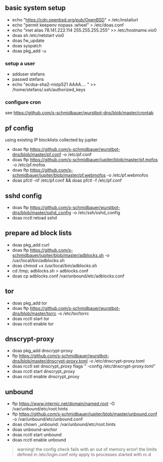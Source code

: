 ## basic system setup
* echo "https://cdn.openbsd.org/pub/OpenBSD" > /etc/installurl
* echo "permit keepenv nopass :wheel" > /etc/doas.conf
* echo "inet alias 78.141.222.114 255.255.255.255" >> /etc/hostname.vio0
* doas sh /etc/netstart vio0
* doas fw_update
* doas syspatch
* doas pkg_add -u

### setup a user
* adduser stefans
* passwd stefans
* echo "ecdsa-sha2-nistp521 AAAA.... " >> /home/stefans/.ssh/authorized_keys

### configure cron
see https://github.com/s-schmidbauer/wurstbot-dns/blob/master/crontab

## pf config
using existing IP blocklists collected by jupiter
* doas ftp https://github.com/s-schmidbauer/wurstbot-dns/blob/master/pf.conf -o /etc/pf.conf
* doas ftp https://github.com/s-schmidbauer/jupiter/blob/master/pf.mofos -o /etc/pf.mofos
* doas ftp https://github.com/s-schmidbauer/jupiter/blob/master/pf.webmofos -o /etc/pf.webmofos
* doas pfctl -nf /etc/pf.conf && doas pfctl -f /etc/pf.conf

## sshd config
* doas ftp https://github.com/s-schmidbauer/wurstbot-dns/blob/master/sshd_config -o /etc/ssh/sshd_config
* doas rcctl reload sshd

## prepare ad block lists
* doas pkg_add curl
* doas ftp https://github.com/s-schmidbauer/jupiter/blob/master/adblocks.sh -o /usr/local/bin/adblocks.sh
* doas chmod +x /usr/local/bin/adblocks.sh
* cd /tmp; adblocks.sh > adblocks.conf
* doas cp adblocks.conf /var/unbound/etc/adblocks.conf

## tor
* doas pkg_add tor
* doas ftp https://github.com/s-schmidbauer/wurstbot-dns/blob/master/torrc -o /etc/tor/torrc
* doas rcctl start tor
* doas rcctl enable tor

## dnscrypt-proxy 
* doas pkg_add dnscrypt-proxy
* ftp https://github.com/s-schmidbauer/wurstbot-dns/blob/master/dnscrypt-proxy.toml -o /etc/dnscrypt-proxy.toml
* doas rcctl set dnscrypt_proxy flags " -config /etc/dnscrypt-proxy.toml"
* doas rcctl start dnscrypt_proxy
* doas rcctl enable dnscrypt_proxy

## unbound 
* ftp https://www.internic.net/domain/named.root -O /var/unbound/etc/root.hints
* ftp https://github.com/s-schmidbauer/jupiter/blob/master/unbound.conf -o /var/unbound/etc/unbound.conf
* doas chown _unbound: /var/unbound/etc/root.hints
* doas unbound-anchor
* doas rcctl start unbound
* doas rcctl enable unbound

> warning! the config check fails with an out of memory error!
> the limits defined in /etc/login.conf only apply to processes started with rc.d
